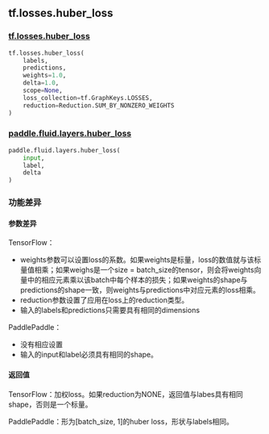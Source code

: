 ## tf.losses.huber_loss

### [tf.losses.huber_loss](https://www.tensorflow.org/api_docs/python/tf/losses/huber_loss)

```python
tf.losses.huber_loss(
    labels,
    predictions,
    weights=1.0,
    delta=1.0,
    scope=None,
    loss_collection=tf.GraphKeys.LOSSES,
    reduction=Reduction.SUM_BY_NONZERO_WEIGHTS
)
```

### [paddle.fluid.layers.huber_loss](https://www.paddlepaddle.org.cn/documentation/docs/zh/1.5/api_cn/layers_cn/nn_cn.html#huber-loss)

```python
paddle.fluid.layers.huber_loss(
    input,
    label,
    delta
)
```

### 功能差异

#### 参数差异

TensorFlow：

- weights参数可以设置loss的系数。如果weights是标量，loss的数值就与该标量值相乘；如果weighs是一个size = batch_size的tensor，则会将weights向量中的相应元素乘以该batch中每个样本的损失；如果weights的shape与predictions的shape一致，则weights与predictions中对应元素的loss相乘。
- reduction参数设置了应用在loss上的reduction类型。
- 输入的labels和predictions只需要具有相同的dimensions

PaddlePaddle：

- 没有相应设置
- 输入的input和label必须具有相同的shape。

#### 返回值

TensorFlow：加权loss。如果reduction为NONE，返回值与labes具有相同shape，否则是一个标量。

PaddlePaddle：形为[batch_size, 1]的huber loss，形状与labels相同。



